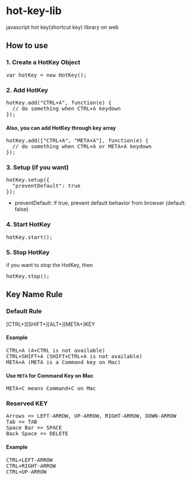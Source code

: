 # hot-key-lib
javascript hot key(shortcut key) library on web

## How to use

### 1. Create a HotKey Object
<pre>
var hotKey = new HotKey();
</pre>


### 2. Add HotKey
<pre>
hotKey.add("CTRL+A", function(e) {
  // do something when CTRL+A keydown
});
</pre>

#### Also, you can add HotKey through key array
<pre>
hotKey.add(["CTRL+A", "META+A"], function(e) {
  // do something when CTRL+A or META+A keydown
});
</pre>

### 3. Setup (if you want)
<pre>
hotKey.setup({
  "preventDefault": true
});
</pre>

* preventDefault: if true, prevent default behavior from browser (default: false)


### 4. Start HotKey
<pre>
hotKey.start();
</pre>

### 5. Stop HotKey
if you want to stop the HotKey, then
<pre>
hotKey.stop();
</pre>

## Key Name Rule

### Default Rule

[CTRL+][SHIFT+][ALT+][META+]KEY

#### Example
<pre>
CTRL+A (A+CTRL is not available)
CTRL+SHIFT+A (SHIFT+CTRL+A is not available)
META+A (META is a Command key on Mac)
</pre>

#### Use `META` for Command Key on Mac
<pre>
META+C means Command+C on Mac
</pre>

### Reserved KEY
<pre>
Arrows => LEFT-ARROW, UP-ARROW, RIGHT-ARROW, DOWN-ARROW
Tab => TAB
Space Bar => SPACE
Back Space => DELETE
</pre>

#### Example
<pre>
CTRL+LEFT-ARROW
CTRL+RIGHT-ARROW
CTRL+UP-ARROW
</pre>
